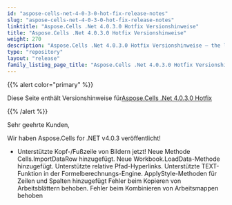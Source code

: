 ```yaml
---
id: "aspose-cells-net-4-0-3-0-hot-fix-release-notes"
slug: "aspose-cells-net-4-0-3-0-hot-fix-release-notes"
linktitle: "Aspose.Cells .Net 4.0.3.0 Hotfix Versionshinweise"
title: "Aspose.Cells .Net 4.0.3.0 Hotfix Versionshinweise"
weight: 270
description: "Aspose.Cells .Net 4.0.3.0 Hotfix Versionshinweise – the latest updates and fixes."
type: "repository"
layout: "release"
family_listing_page_title: "Aspose.Cells .Net 4.0.3.0 Hotfix Versionshinweise"
---
```

{{% alert color="primary" %}} 

 Diese Seite enthält Versionshinweise für[Aspose.Cells .Net 4.0.3.0 Hotfix](https://releases.aspose.com/cells/net/new-releases/aspose.cells-.net-4.0.3.0-hot-fix/)

{{% /alert %}} 

 Sehr geehrte Kunden,

 Wir haben Aspose.Cells for .NET v4.0.3 veröffentlicht!

- Unterstützte Kopf-/Fußzeile von Bildern jetzt!
 Neue Methode Cells.ImportDataRow hinzugefügt.
 Neue Workbook.LoadData-Methode hinzugefügt.
 Unterstützte relative Pfad-Hyperlinks.
 Unterstützte TEXT-Funktion in der Formelberechnungs-Engine.
 ApplyStyle-Methoden für Zeilen und Spalten hinzugefügt
 Fehler beim Kopieren von Arbeitsblättern behoben.
 Fehler beim Kombinieren von Arbeitsmappen behoben
